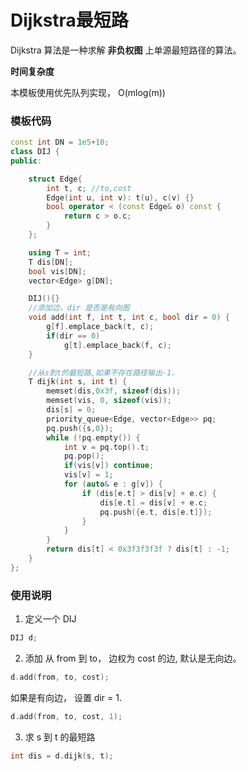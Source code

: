 # Dijkstra最短路

Dijkstra 算法是一种求解 **非负权图** 上单源最短路径的算法。

**时间复杂度**

本模板使用优先队列实现， O(mlog(m))

### 模板代码


```c++
const int DN = 1e5+10;
class DIJ {
public:

    struct Edge{
        int t, c; //to,cost
        Edge(int u, int v): t(u), c(v) {}
        bool operator < (const Edge& o) const {
            return c > o.c;
        }
    };

    using T = int;
    T dis[DN];
    bool vis[DN];
    vector<Edge> g[DN];

    DIJ(){}
    //添加边，dir 是否是有向图
    void add(int f, int t, int c, bool dir = 0) {
        g[f].emplace_back(t, c);
        if(dir == 0)
            g[t].emplace_back(f, c);
    }

    //从s到t的最短路,如果不存在路径输出-1.
    T dijk(int s, int t) {
        memset(dis,0x3f, sizeof(dis));
        memset(vis, 0, sizeof(vis));
        dis[s] = 0;
        priority_queue<Edge, vector<Edge>> pq;
        pq.push({s,0});
        while (!pq.empty()) {
            int v = pq.top().t;
            pq.pop();
            if(vis[v]) continue;
            vis[v] = 1;
            for (auto& e : g[v]) {
                if (dis[e.t] > dis[v] + e.c) {
                    dis[e.t] = dis[v] + e.c;
                    pq.push({e.t, dis[e.t]});
                }
            }
        }
        return dis[t] < 0x3f3f3f3f ? dis[t] : -1;
    }
};
```

### 使用说明

1. 定义一个 DIJ

```c++
DIJ d;
```


2. 添加 从 from 到 to， 边权为 cost 的边, 默认是无向边。

```c++
d.add(from, to, cost);
```

如果是有向边， 设置 dir = 1.

```c++
d.add(from, to, cost, 1);
```


3. 求 s 到 t 的最短路

```c++
int dis = d.dijk(s, t);
```
